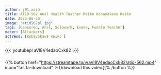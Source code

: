 ```yaml
---
author: j91.asia
title: ATID-562 Anal Health Teacher Reiko Kobayakawa Reiko
date: 2023-06-30
image: "atid562pl.jpg"
tags: [Censored, Anal, Solowork, Enema, Female Teacher]
maker: [Attackers]
actress: [Kobayakawa Reiko ]
---
```



{{< youtubepl aVl8V4edaoCxk82 >}}
###

{{% button href="https://streamtape.to/v/aVl8V4edaoCxk82/atid-562.mp4" icon="fas fa-download" %}}download this video{{% /button %}}

